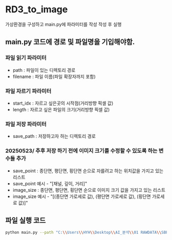 # RD3_to_image

가상환경을 구성하고 main.py에 파라미터를 작성 작성 후 실행

## main.py 코드에 경로 및 파일명을 기입해야함.
### 파일 읽기 파라미터
- path : 파일이 있는 디렉토리 경로
- filename : 파일 이름(파일 확장자까지 포함)
### 파일 자르기 파라미터
- start_idx : 자르고 싶은곳의 시작점(거리방향 픽셀 값)
- length : 자르고 싶은 파일의 크기(거리방향 픽셀 값)
### 파일 저장 파라미터
- save_path : 저장하고자 하는 디렉토리 경로

### 20250523/ 추후 저장 하기 전에 이미지 크기를 수정할 수 있도록 하는 변수들 추가
- save_point : 종단면, 평단면, 횡단면 순으로 자를려고 하는 위치값을 가지고 있는 리스트
- save_point 예시 - "[채널, 깊이, 거리]"
- image_size : 종단면, 평단면, 횡단면 순으로 이미지 크기 값을 가지고 있는 리스트
- image_size 예시 - "[(종단면 가로세로 값), (평단면 가로세로 값), (횡단면 가로세로 값)]"

## 파일 실행 코드
```bash
python main.py --path "C:\\Users\\HYH\\Desktop\\AI_분석\\01 RAWDATA\\SBR_013\\00\\" --filename "SBR_013.rd3" --start_idx 100 --length 200 --save_path "C:\\Users\\HYH\\Desktop\\AI_분석\\01 RAWDATA\\SBR_013\\00" --save_point "[22, 20, 130]" --image_size "[(8.0, 5.0), (8.0, 3.0), (3.0, 6.0)]"
```